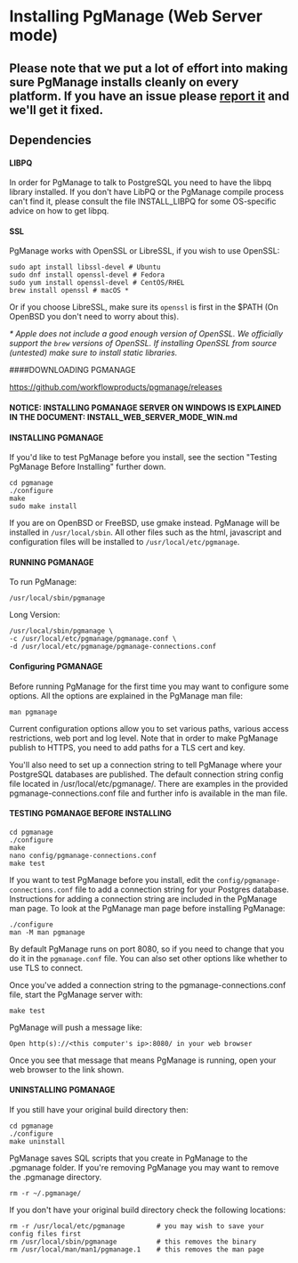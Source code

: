 # Installing PgManage (Web Server mode)

## Please note that we put a lot of effort into making sure PgManage installs cleanly on every platform. If you have an issue please [report it](https://github.com/workflowproducts/pgmanage/issues) and we'll get it fixed. 

## Dependencies

#### LIBPQ
In order for PgManage to talk to PostgreSQL you need to have the libpq library installed. If you don't have LibPQ or the PgManage compile process can't find it, please consult the file INSTALL_LIBPQ for some OS-specific advice on how to get libpq.

#### SSL
PgManage works with OpenSSL or LibreSSL, if you wish to use OpenSSL:
```
sudo apt install libssl-devel # Ubuntu
sudo dnf install openssl-devel # Fedora
sudo yum install openssl-devel # CentOS/RHEL
brew install openssl # macOS *
```
Or if you choose LibreSSL, make sure its `openssl` is first in the $PATH (On OpenBSD you don't need to worry about this).

*\* Apple does not include a good enough version of OpenSSL. We officially support the `brew` versions of OpenSSL. If installing OpenSSL from source (untested) make sure to install static libraries.*

####DOWNLOADING PGMANAGE

https://github.com/workflowproducts/pgmanage/releases


#### NOTICE: INSTALLING PGMANAGE SERVER ON WINDOWS IS EXPLAINED IN THE DOCUMENT: INSTALL_WEB_SERVER_MODE_WIN.md

#### INSTALLING PGMANAGE

If you'd like to test PgManage before you install, see the section "Testing PgManage Before Installing" further down.

    cd pgmanage
    ./configure
    make
    sudo make install

If you are on OpenBSD or FreeBSD, use gmake instead.
PgManage will be installed in `/usr/local/sbin`. All other files such as the html, javascript and configuration files will be installed to `/usr/local/etc/pgmanage`.

#### RUNNING PGMANAGE

To run PgManage:

    /usr/local/sbin/pgmanage

Long Version:

    /usr/local/sbin/pgmanage \
    -c /usr/local/etc/pgmanage/pgmanage.conf \
    -d /usr/local/etc/pgmanage/pgmanage-connections.conf

#### Configuring PGMANAGE

Before running PgManage for the first time you may want to configure some options. All the options are explained in the PgManage man file:

    man pgmanage

Current configuration options allow you to set various paths, various access restrictions, web port and log level. Note that in order to make PgManage publish to HTTPS, you need to add paths for a TLS cert and key.

You'll also need to set up a connection string to tell PgManage where your PostgreSQL databases are published. The default connection string config file located in /usr/local/etc/pgmanage/. There are examples in the provided pgmanage-connections.conf file and further info is available in the man file.

#### TESTING PGMANAGE BEFORE INSTALLING

    cd pgmanage
    ./configure
    make
    nano config/pgmanage-connections.conf
    make test

If you want to test PgManage before you install, edit the `config/pgmanage-connections.conf` file to add a connection string for your Postgres database. Instructions for adding a connection string are included in the PgManage man page. To look at the PgManage man page before installing PgManage:

    ./configure
    man -M man pgmanage

By default PgManage runs on port 8080, so if you need to change that you do it in the `pgmanage.conf` file. You can also set other options like whether to use TLS to connect.

Once you've added a connection string to the pgmanage-connections.conf file, start the PgManage server with:

    make test

PgManage will push a message like:

    Open http(s)://<this computer's ip>:8080/ in your web browser

Once you see that message that means PgManage is running, open your web browser to the link shown.

#### UNINSTALLING PGMANAGE

If you still have your original build directory then:

    cd pgmanage
    ./configure
    make uninstall
    
PgManage saves SQL scripts that you create in PgManage to the .pgmanage folder. If you're removing PgManage you may want to remove the .pgmanage directory.

    rm -r ~/.pgmanage/

If you don't have your original build directory check the following locations:

    rm -r /usr/local/etc/pgmanage        # you may wish to save your config files first
    rm /usr/local/sbin/pgmanage          # this removes the binary
    rm /usr/local/man/man1/pgmanage.1    # this removes the man page
